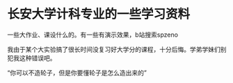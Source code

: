# 长安大学计科专业的一些学习资料

 一些大作业、课设什么的。有一些有演示效果，b站搜索spzeno

我由于某个大实验搞了很长时间没复习好大学分的课程，十分后悔。学弟学妹们别犯我这种错误吧。

“你可以不造轮子，但是你要懂轮子是怎么造出来的”

